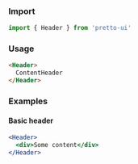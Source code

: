 ### Import
```js static
import { Header } from 'pretto-ui'
```

### Usage
```html
<Header>
  ContentHeader
</Header>
```

### Examples
#### Basic header
```jsx
<Header>
  <div>Some content</div>
</Header>
```
